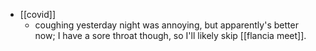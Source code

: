 - [[covid]]
	- coughing yesterday night was annoying, but apparently's better now; I have a sore throat though, so I'll likely skip [[flancia meet]].